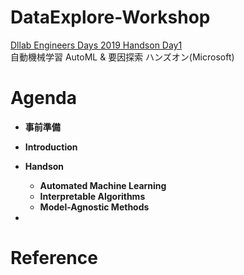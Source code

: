 # DataExplore-Workshop

[Dllab Engineers Days 2019 Handson Day1](https://dllab.connpass.com/event/144595/)  
自動機械学習 AutoML & 要因探索 ハンズオン(Microsoft)

# Agenda
- **事前準備**
- **Introduction**
- **Handson**  
    - **Automated Machine Learning**   
    - **Interpretable Algorithms**   
    - **Model-Agnostic Methods**   
  
-    

# Reference
